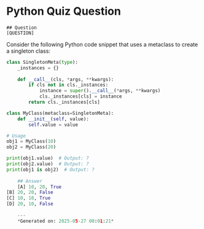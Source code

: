 # Python Quiz Question
    
    ## Question
    [QUESTION]  
Consider the following Python code snippet that uses a metaclass to create a singleton class:

```python
class SingletonMeta(type):
    _instances = {}
    
    def __call__(cls, *args, **kwargs):
        if cls not in cls._instances:
            instance = super().__call__(*args, **kwargs)
            cls._instances[cls] = instance
        return cls._instances[cls]

class MyClass(metaclass=SingletonMeta):
    def __init__(self, value):
        self.value = value

# Usage
obj1 = MyClass(10)
obj2 = MyClass(20)

print(obj1.value)  # Output: ?
print(obj2.value)  # Output: ?
print(obj1 is obj2)  # Output: ?
    
    ## Answer
    [A] 10, 20, True  
[B] 20, 20, False  
[C] 10, 10, True  
[D] 20, 10, False
    
    ---
    *Generated on: 2025-05-27 00:01:21*
    
